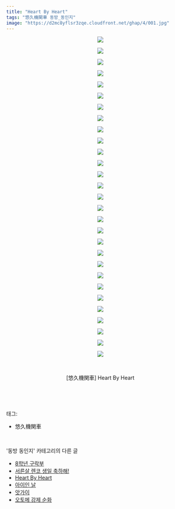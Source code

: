 ```yaml
---
title: "Heart By Heart"
tags: "悠久機関車 동방_동인지"
image: "https://d2mc8yflsr3zqe.cloudfront.net/ghap/4/001.jpg"
---
```

<div class="article">
<p style="text-align: center; clear: none; float: none;"><img src="{{ site.imgserver2 }}/ghap/4/001.jpg"/></p>
<p style="text-align: center; clear: none; float: none;"><img src="{{ site.imgserver2 }}/ghap/4/002.jpg"/></p>
<p style="text-align: center; clear: none; float: none;"><img src="{{ site.imgserver2 }}/ghap/4/003.jpg"/></p>
<p style="text-align: center; clear: none; float: none;"><img src="{{ site.imgserver2 }}/ghap/4/004.jpg"/></p>
<p style="text-align: center; clear: none; float: none;"><img src="{{ site.imgserver2 }}/ghap/4/005.jpg"/></p>
<p style="text-align: center; clear: none; float: none;"><img src="{{ site.imgserver2 }}/ghap/4/006.jpg"/></p>
<p style="text-align: center; clear: none; float: none;"><img src="{{ site.imgserver2 }}/ghap/4/007.jpg"/></p>
<p style="text-align: center; clear: none; float: none;"><img src="{{ site.imgserver2 }}/ghap/4/008.jpg"/></p>
<p style="text-align: center; clear: none; float: none;"><img src="{{ site.imgserver2 }}/ghap/4/009.jpg"/></p>
<p style="text-align: center; clear: none; float: none;"><img src="{{ site.imgserver2 }}/ghap/4/010.jpg"/></p>
<p style="text-align: center; clear: none; float: none;"><img src="{{ site.imgserver2 }}/ghap/4/011.jpg"/></p>
<p style="text-align: center; clear: none; float: none;"><img src="{{ site.imgserver2 }}/ghap/4/012.jpg"/></p>
<p style="text-align: center; clear: none; float: none;"><img src="{{ site.imgserver2 }}/ghap/4/013.jpg"/></p>
<p style="text-align: center; clear: none; float: none;"><img src="{{ site.imgserver2 }}/ghap/4/014.jpg"/></p>
<p style="text-align: center; clear: none; float: none;"><img src="{{ site.imgserver2 }}/ghap/4/015.jpg"/></p>
<p style="text-align: center; clear: none; float: none;"><img src="{{ site.imgserver2 }}/ghap/4/016.jpg"/></p>
<p style="text-align: center; clear: none; float: none;"><img src="{{ site.imgserver2 }}/ghap/4/017.jpg"/></p>
<p style="text-align: center; clear: none; float: none;"><img src="{{ site.imgserver2 }}/ghap/4/018.jpg"/></p>
<p style="text-align: center; clear: none; float: none;"><img src="{{ site.imgserver2 }}/ghap/4/019.jpg"/></p>
<p style="text-align: center; clear: none; float: none;"><img src="{{ site.imgserver2 }}/ghap/4/020.jpg"/></p>
<p style="text-align: center; clear: none; float: none;"><img src="{{ site.imgserver2 }}/ghap/4/021.jpg"/></p>
<p style="text-align: center; clear: none; float: none;"><img src="{{ site.imgserver2 }}/ghap/4/022.jpg"/></p>
<p style="text-align: center; clear: none; float: none;"><img src="{{ site.imgserver2 }}/ghap/4/023.jpg"/></p>
<p style="text-align: center; clear: none; float: none;"><img src="{{ site.imgserver2 }}/ghap/4/024.jpg"/></p>
<p style="text-align: center; clear: none; float: none;"><img src="{{ site.imgserver2 }}/ghap/4/025.jpg"/></p>
<p style="text-align: center; clear: none; float: none;"><img src="{{ site.imgserver2 }}/ghap/4/026.jpg"/></p>
<p style="text-align: center; clear: none; float: none;"><img src="{{ site.imgserver2 }}/ghap/4/027.jpg"/></p>
<p style="text-align: center; clear: none; float: none;"><img src="{{ site.imgserver2 }}/ghap/4/028.jpg"/></p>
<p style="text-align: center; clear: none; float: none;"><img src="{{ site.imgserver2 }}/ghap/4/029.jpg"/></p>
<p style="text-align: center; clear: none; float: none;"><br/></p>
<p style="text-align: center; clear: none; float: none;">[悠久機関車] Heart By Heart</p>
<p><br/></p>
</div><br/>
<div class="tagTrail">
<p>태그: </p>
<ul>
<li>悠久機関車</li>
</ul>
</div><br/>
<div class="another">
<p>'동방 동인지' 카테고리의 다른 글</p>
<ul>
<li><a href="/ghap_6">8학년 구락부</a></li>
<li><a href="/ghap_5">서른살 렌코 생일 축하해!</a></li>
<li><a href="/ghap_4">Heart By Heart</a></li>
<li><a href="/ghap_3">아이인 날</a></li>
<li><a href="/ghap_2">앗가이</a></li>
<li><a href="/ghap_1">오토메 강제 순화</a></li>
</ul>
</div><br/>
<div class="cb_module cb_fluid">
<div class="cb_wrt cb_profile">
</div><!-- commentList close -->
</div><br/>
